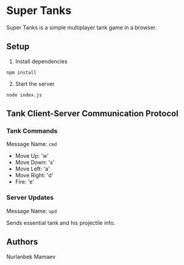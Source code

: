 Super Tanks
===========

Super Tanks is a simple multiplayer tank game in a browser.

## Setup

1. Install dependencies

`npm install`

2. Start the server

`node index.js`

## Tank Client-Server Communication Protocol

### Tank Commands

Message Name: `cmd`

* Move Up:    'w'
* Move Down:  's'
* Move Left:  'a'
* Move Right: 'd'
* Fire:       'e'

### Server Updates

Message Name: `upd`

Sends essential tank and his projectile info.

## Authors

Nurlanbek Mamaev
